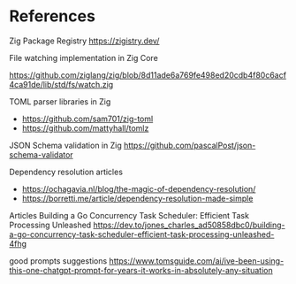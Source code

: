 # References

Zig Package Registry
<https://zigistry.dev/>

File watching implementation in Zig Core

<https://github.com/ziglang/zig/blob/8d11ade6a769fe498ed20cdb4f80c6acf4ca91de/lib/std/fs/watch.zig>

TOML parser libraries in Zig

- <https://github.com/sam701/zig-toml>
- <https://github.com/mattyhall/tomlz>

JSON Schema validation in Zig
<https://github.com/pascalPost/json-schema-validator>

Dependency resolution articles

- <https://ochagavia.nl/blog/the-magic-of-dependency-resolution/>
- <https://borretti.me/article/dependency-resolution-made-simple>

Articles
Building a Go Concurrency Task Scheduler: Efficient Task Processing Unleashed
<https://dev.to/jones_charles_ad50858dbc0/building-a-go-concurrency-task-scheduler-efficient-task-processing-unleashed-4fhg>

good prompts suggestions
<https://www.tomsguide.com/ai/ive-been-using-this-one-chatgpt-prompt-for-years-it-works-in-absolutely-any-situation>
